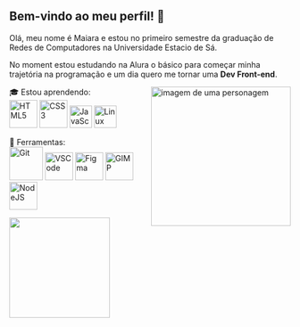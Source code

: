 ## Bem-vindo ao meu perfil! 👋

<p align="left"> 
  Olá, meu nome é Maiara e estou no primeiro semestre da graduação de Redes de Computadores na Universidade Estacio de Sá. <br>
</p>

<p align="left">
  No moment estou estudando na Alura o básico para começar minha trajetória na programação e um dia quero me tornar uma <strong>Dev Front-end</strong>.
</p>

<img src="https://cdn.discordapp.com/attachments/1206012871251853315/1233489144320098446/HiPaint_1714157036900.png?ex=662d47c9&is=662bf649&hm=b00033a6b1a7dec990a48c5fa4090217cf69414a9792eef419a5adb4fc187358&" alt="imagem de uma personagem" width="250px" align="right">

<p align="left">
  🎓 Estou aprendendo: <br>
  <img height="50" src="https://cdn.jsdelivr.net/gh/devicons/devicon@latest/icons/html5/html5-original-wordmark.svg" alt="HTML5"/> 
  <img height="50" src="https://cdn.jsdelivr.net/gh/devicons/devicon@latest/icons/css3/css3-original-wordmark.svg" alt="CSS3"/>
  <img height="40" src="https://cdn.jsdelivr.net/gh/devicons/devicon@latest/icons/javascript/javascript-original.svg" alt="JavaScript"/>   
  <img height="40" src="https://cdn.jsdelivr.net/gh/devicons/devicon@latest/icons/linux/linux-original.svg" alt="Linux"/>  
</p>

<p align="left">
  💼 Ferramentas: <br>
  <img height="60" src="https://cdn.jsdelivr.net/gh/devicons/devicon@latest/icons/git/git-plain-wordmark.svg" alt="Git"/>
  <img height="50" src="https://cdn.jsdelivr.net/gh/devicons/devicon@latest/icons/vscode/vscode-original-wordmark.svg" alt="VSCode"/>
  <img height="50" src="https://cdn.jsdelivr.net/gh/devicons/devicon@latest/icons/figma/figma-original.svg" alt="Figma"/>
  <img height="50" src="https://cdn.jsdelivr.net/gh/devicons/devicon@latest/icons/gimp/gimp-original.svg" alt="GIMP"/>
  <img height="50" src="https://cdn.jsdelivr.net/gh/devicons/devicon@latest/icons/nodejs/nodejs-original-wordmark.svg" alt="NodeJS"/>
</p>

<p align="left" dir="auto">
<a href="https://github.com/namelessmai">
<img loading="lazy" height="180em" src="https://github-readme-stats.vercel.app/api/top-langs/?username=namelessmai&layout=compact&langs_count=7&theme=dracula" style="max-width: 100em;">

